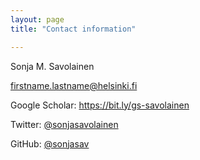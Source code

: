 ```yaml
---
layout: page
title: "Contact information"

---
```


Sonja M. Savolainen

firstname.lastname@helsinki.fi

Google Scholar: https://bit.ly/gs-savolainen

Twitter: [@sonjasavolainen](https://twitter.com/sonjasavolainen)

GitHub: [@sonjasav](https://github.com/sonjasav)
